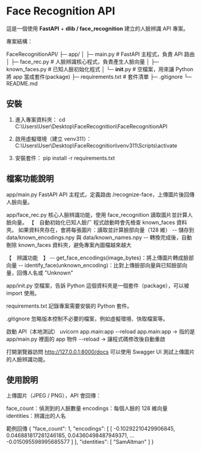 # Face Recognition API

這是一個使用 **FastAPI** + **dlib / face_recognition** 建立的人臉辨識 API 專案。

專案結構：

FaceRecognitionAPI/
├─ app/
│  ├─ main.py          # FastAPI 主程式，負責 API 路由
│  ├─ face_rec.py      # 人臉辨識核心程式，負責產生人臉向量
│  ├─ known_faces.py   # 已知人臉初始化程式
│  └─ __init__.py      # 空檔案，用來讓 Python 將 app 當成套件(package)
├─ requirements.txt    # 套件清單
├─ .gitignore
└─ README.md

## **安裝**

1. 進入專案資料夾：
cd C:\Users\User\Desktop\FaceRecognition\FaceRecognitionAPI

2. 啟用虛擬環境（建立 venv311）：
C:\Users\User\Desktop\FaceRecognition\venv311\Scripts\activate

3. 安裝套件：
pip install -r requirements.txt

## **檔案功能說明**
app/main.py
FastAPI API 主程式，定義路由 /recognize-face，上傳圖片後回傳人臉向量。

app/face_rec.py
核心人臉辨識功能，使用 face_recognition 讀取圖片並計算人臉向量。
【　自動初始化已知人臉ㄏ
程式啟動時會先檢查 known_faces 資料夾。
如果資料夾存在，會將每張圖片：讀取並計算臉部向量（128 維）
-- 儲存到 data/known_encodings.npy 與 data/known_names.npy
-- 轉換完成後，自動刪除 known_faces 資料夾，避免專案內圖檔越來越大

【　辨識功能　】
-- get_face_encodings(image_bytes)：將上傳圖片轉成臉部向量
-- identify_face(unknown_encoding)：比對上傳臉部向量與已知臉部向量，回傳人名或 "Unknown"

app/init.py
空檔案，告訴 Python 這個資料夾是一個套件（package），可以被 import 使用。

requirements.txt
記錄專案需要安裝的 Python 套件。

.gitignore
忽略版本控制不必要的檔案，例如虛擬環境、快取檔案等。

啟動 API（本地測試）
uvicorn app.main:app --reload
app.main:app → 指的是 app/main.py 裡面的 app 物件
--reload → 讓程式碼修改後自動重啟

打開瀏覽器訪問 http://127.0.0.1:8000/docs
可以使用 Swagger UI 測試上傳圖片的人臉辨識功能。


## **使用說明**
上傳圖片（JPEG / PNG），API 會回傳：

face_count：偵測到的人臉數量
encodings：每個人臉的 128 維向量
identities：辨識出的人名

範例回傳
{
  "face_count": 1,
  "encodings": [
    [
      -0.10292210429906845,
      0.046881817281246185,
      0.04360498487949371,
      ...
      -0.015095598995685577
    ]
  ],
  "identities": [
    "SamAltman"
  ]
}